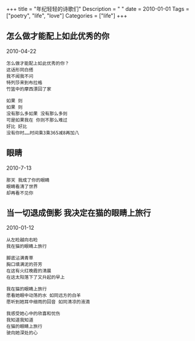 +++
title = "年纪轻轻的诗歌们"
Description = " "
date = 2010-01-01
Tags = ["poetry", "life", "love"]
Categories = ["life"]
+++

## 怎么做才能配上如此优秀的你

2010-04-22

```text
怎么做才能配上如此优秀的你？
这话形同白搭
我不闻我不问
特列莎来到布拉格
竹篮中的摩西漂回了家

如果 则
如果 则
没有那么多如果 没有那么多则
可是如果我在 你则不那么难过
好比 好比
没有你时……时间乘3乘365减8再加八
```

## 眼睛

2010-7-13

```text
那天 我成了你的眼睛
眼睛看清了世界
却再看不见你
```

## 当一切退成倒影 我决定在猫的眼睛上旅行

2010-01-12

```text
从左睑越向右睑
我在猫的眼睛上旅行

脚底沾满青草
胸口填满泥的芬芳
在这有火红晚霞的清晨
在这太阳落下了又升起的早上

我在猫的眼睛上旅行
愿看她眼中动荡的水 如同远方的白羊
愿听到她耳中细雨的回音 如同清凉的液滴

我感受她心中的欣喜和忧伤
我知道我知道
在猫的眼睛上旅行
驶向她深处的心
```
